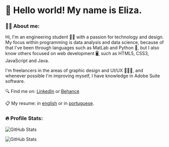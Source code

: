<!--
**wollieliza/wollieliza** is a ✨ _special_ ✨ repository because its `README.md` (this file) appears on your GitHub profile.
-->

# 👋 Hello world! My name is Eliza.

### 👩‍💻 About me:

Hi, I'm an engineering student 👩‍🔧 with a passion for technology and design. My focus within programming is data analysis and data science, because of that I've been through languages such as MatLab and Python 🐍, but I also know others focused on web development 🖥️, such as HTML5, CSS3, JavaScript and Java.

I'm freelancers in the areas of graphic design and UI/UX 👩🏻‍🎨, and whenever possible I'm improving myself, I have knowledge in Adobe Suite software.


🔍 Find me on: [LinkedIn](https://www.linkedin.com/in/elizawollinger/) or [Behance](https://www.behance.net/elizawollinger)

📋 My resume: in [english](https://drive.google.com/file/d/13tdTVR49mQZyjU6VLZLhiPfNw5jtHwgm/view?usp=sharing) or in [portuguese](https://drive.google.com/file/d/12TPiPGFBPSgeGHpuMyyyGs4NZyOLAXwR/view?usp=sharing).

### 🔥 Profile Stats:

![GitHub Stats](https://github-readme-stats.vercel.app/api?username=wollieliza&show_icons=true&theme=graywhite)

![GitHub Stats](https://github-readme-streak-stats.herokuapp.com/?user=wollieliza&theme=graywhite)

